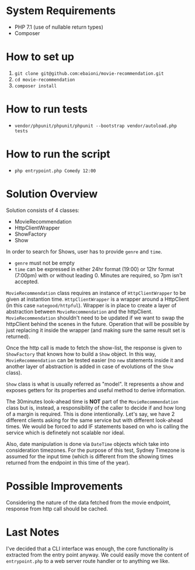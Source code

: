 System Requirements
=====================
* PHP 7.1 (use of nullable return types)
* Composer

How to set up
=============
1. ```git clone git@github.com:ebaioni/movie-recommendation.git```
2. ```cd movie-recommendation```
3. ```composer install```

How to run tests
================
* ```vendor/phpunit/phpunit/phpunit --bootstrap vendor/autoload.php tests```

How to run the script
=====================
* ```php entrypoint.php Comedy 12:00```

Solution Overview
=================
Solution consists of 4 classes:

* MovieRecommendation
* HttpClientWrapper
* ShowFactory
* Show

In order to search for Shows, user has to provide ```genre``` and ```time```. 
* ```genre``` must not be empty
* ```time``` can be expressed in either 24hr format (19:00) or 12hr format (7:00pm) with or without leading 0. Minutes are required, so 7pm isn't accepted.

```MovieRecommendation``` class requires an instance of ```HttpClientWrapper``` to be given at instantion time. ```HttpClientWrapper``` is a wrapper around a HttpClient (in this case ```nategood/httpful```). 
Wrapper is in place to create a layer of abstraction between ```MovieRecommendation``` and the httpClient. ```MovieRecommendation``` shouldn't need to be updated if we want to swap the httpClient behind the scenes in the future. Operation that will be possible by just replacing it inside the wrapper (and making sure the same result set is returned).

Once the http call is made to fetch the show-list, the response is given to ```ShowFactory``` that knows how to build a ```Show``` object. In this way, ```MovieRecommendation``` can be tested easier (no ```new``` statements inside it and another layer of abstraction is added in case of evolutions of the ```Show``` class).

```Show``` class is what is usually referred as "model". It represents a show and exposes getters for its properties and useful method to derive information.

The 30minutes look-ahead time is **NOT** part of the ```MovieRecommendation``` class but is, instead, a responsibility of the caller to decide if and how long of a margin is required. 
This is done intentionally. Let's say, we have 2 different clients asking for the same service but with different look-ahead times. We would be forced to add IF statements based on who is calling the service which is definetely not scalable nor ideal.

Also, date manipulation is done via ```DateTime``` objects which take into consideration timezones. For the purpose of this test, Sydney Timezone is assumed for the input time (which is different from the showing times returned from the endpoint in this time of the year).

Possible Improvements
=====================
Considering the nature of the data fetched from the movie endpoint, response from http call should be cached.

Last Notes
==========
I've decided that a CLI interface was enough, the core functionality is extracted from the entry point anyway. We could easily move the content of ```entrypoint.php``` to a web server route handler or to anything we like.



